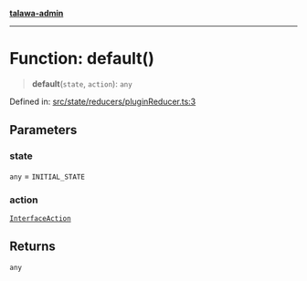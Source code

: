 [**talawa-admin**](../../../../README.md)

***

# Function: default()

> **default**(`state`, `action`): `any`

Defined in: [src/state/reducers/pluginReducer.ts:3](https://github.com/MayankJha014/talawa-admin/blob/0dd35cc200a4ed7562fa81ab87ec9b2a6facd18b/src/state/reducers/pluginReducer.ts#L3)

## Parameters

### state

`any` = `INITIAL_STATE`

### action

[`InterfaceAction`](../../../helpers/Action/interfaces/InterfaceAction.md)

## Returns

`any`
